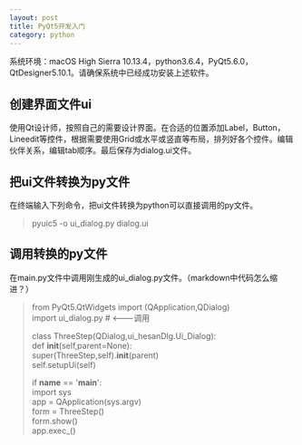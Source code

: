 ```yaml
---
layout: post
title: PyQt5开发入门
category: python
---
```

系统环境：macOS High Sierra 10.13.4，python3.6.4，PyQt5.6.0， QtDesigner5.10.1。请确保系统中已经成功安装上述软件。

## 创建界面文件ui
使用Qt设计师，按照自己的需要设计界面。在合适的位置添加Label，Button，Lineedit等控件，根据需要使用Grid或水平或竖直等布局，排列好各个控件。编辑伙伴关系，编辑tab顺序。最后保存为dialog.ui文件。

## 把ui文件转换为py文件
在终端输入下列命令，把ui文件转换为python可以直接调用的py文件。
> pyuic5 -o ui_dialog.py dialog.ui

## 调用转换的py文件
在main.py文件中调用刚生成的ui_dialog.py文件。（markdown中代码怎么缩进？）

> from PyQt5.QtWidgets import (QApplication,QDialog)  
> import ui_dialog.py  # <---调用
> 
> class ThreeStep(QDialog,ui_hesanDlg.Ui_Dialog):  
>     def __init__(self,parent=None):  
>         super(ThreeStep,self).__init__(parent)  
>         self.setupUi(self)  
> 
> if __name__ == '__main__':  
>     import sys  
>     app = QApplication(sys.argv)  
>     form = ThreeStep()  
>     form.show()  
>     app.exec_()